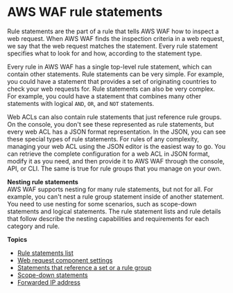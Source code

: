 # AWS WAF rule statements<a name="waf-rule-statements"></a>

Rule statements are the part of a rule that tells AWS WAF how to inspect a web request\. When AWS WAF finds the inspection criteria in a web request, we say that the web request matches the statement\. Every rule statement specifies what to look for and how, according to the statement type\. 

Every rule in AWS WAF has a single top\-level rule statement, which can contain other statements\. Rule statements can be very simple\. For example, you could have a statement that provides a set of originating countries to check your web requests for\. Rule statements can also be very complex\. For example, you could have a statement that combines many other statements with logical `AND`, `OR`, and `NOT` statements\. 

Web ACLs can also contain rule statements that just reference rule groups\. On the console, you don't see these represented as rule statements, but every web ACL has a JSON format representation\. In the JSON, you can see these special types of rule statements\. For rules of any complexity, managing your web ACL using the JSON editor is the easiest way to go\. You can retrieve the complete configuration for a web ACL in JSON format, modify it as you need, and then provide it to AWS WAF through the console, API, or CLI\. The same is true for rule groups that you manage on your own\.

**Nesting rule statements**  
AWS WAF supports nesting for many rule statements, but not for all\. For example, you can't nest a rule group statement inside of another statement\. You need to use nesting for some scenarios, such as scope\-down statements and logical statements\. The rule statement lists and rule details that follow describe the nesting capabilities and requirements for each category and rule\.

**Topics**
+ [Rule statements list](waf-rule-statements-list.md)
+ [Web request component settings](waf-rule-statement-fields.md)
+ [Statements that reference a set or a rule group](waf-rule-statement-reusable-entities.md)
+ [Scope\-down statements](waf-rule-scope-down-statements.md)
+ [Forwarded IP address](waf-rule-statement-forwarded-ip-address.md)